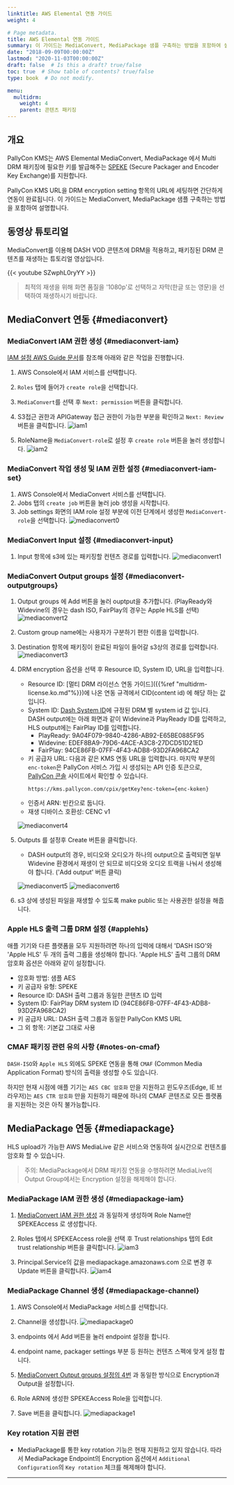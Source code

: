 ```yaml
---
linktitle: AWS Elemental 연동 가이드
weight: 4

# Page metadata.
title: AWS Elemental 연동 가이드
summary: 이 가이드는 MediaConvert, MediaPackage 샘플 구축하는 방법을 포함하여 설명합니다.
date: "2018-09-09T00:00:00Z"
lastmod: "2020-11-03T00:00:00Z"
draft: false  # Is this a draft? true/false
toc: true  # Show table of contents? true/false
type: book  # Do not modify.

menu:
  multidrm:
    weight: 4
    parent: 콘텐츠 패키징
---
```


## 개요

PallyCon KMS는 AWS Elemental MediaConvert, MediaPackage 에서 Multi DRM 패키징에 필요한 키를 발급해주는 [SPEKE](https://docs.aws.amazon.com/ko_kr/speke/latest/documentation/what-is-speke.html) (Secure Packager and Encoder Key Exchange)를 지원합니다.

PallyCon KMS URL을 DRM encryption setting 항목의 URL에 세팅하면 간단하게 연동이 완료됩니다. 이 가이드는 MediaConvert, MediaPackage 샘플 구축하는 방법을 포함하여 설명합니다.

## 동영상 튜토리얼

MediaConvert를 이용해 DASH VOD 콘텐츠에 DRM을 적용하고, 패키징된 DRM 콘텐츠를 재생하는 튜토리얼 영상입니다.

{{< youtube SZwphL0ryYY >}}

> 최적의 재생을 위해 화면 품질을 '1080p'로 선택하고 자막(한글 또는 영문)을 선택하여 재생하시기 바랍니다.

## MediaConvert 연동 {#mediaconvert}

### MediaConvert IAM 권한 생성 {#mediaconvert-iam}

[IAM 설정  AWS Guide 문서](https://docs.aws.amazon.com/ko_kr/mediaconvert/latest/ug/iam-role.html)를 참조해 아래와 같은 작업을 진행합니다.

1. AWS Console에서 IAM 서비스를 선택합니다.
2. `Roles` 탭에 들어가 `create role`을 선택합니다.
3. `MediaConvert`를 선택 후 `Next: permission` 버튼을 클릭합니다.
4. S3접근 권한과 APIGateway 접근 권한이 가능한 부분을 확인하고 `Next: Review` 버튼을 클릭합니다.
![iam1](/docs/images/iam-1.png)

5. RoleName을 `MediaConvert-role`로 설정 후 `create role` 버튼을 눌러 생성합니다.
![iam2](/docs/images/iam-2.png)

### MediaConvert 작업 생성 및 IAM 권한 설정  {#mediaconvert-iam-set}

1. AWS Console에서 MediaConvert 서비스를 선택합니다.
2. Jobs 탭의 `create job` 버튼을 눌러 job 생성을 시작합니다.
3. Job settings 화면의 IAM role 설정 부분에 이전 단계에서 생성한 `MediaConvert-role`을 선택합니다.
![mediaconvert0](/docs/images/mediaconvert-0.png)

### MediaConvert Input 설정  {#mediaconvert-input}

1. Input 항목에 s3에 있는 패키징할 컨텐츠 경로를 입력합니다.
![mediaconvert1](/docs/images/mediaconvert-1.png)

### MediaConvert Output groups 설정 {#mediaconvert-outputgroups}

1. Output groups 에 Add 버튼을 눌러 ouptput을 추가합니다. (PlayReady와 Widevine의 경우는 dash ISO, FairPlay의 경우는 Apple HLS를 선택)
![mediaconvert2](/docs/images/mediaconvert-2.png) 

2. Custom group name에는 사용자가 구분하기 편한 이름을 입력합니다.

3. Destination 항목에 패키징이 완료된 파일이 들어갈 s3상의 경로를 입력합니다.
 ![mediaconvert3](/docs/images/mediaconvert-3.png)

4. DRM encryption 옵션을 선택 후 Resource ID, System ID, URL을 입력합니다.
	- Resource ID: [멀티 DRM 라이선스 연동 가이드]({{%ref "multidrm-license.ko.md"%}})에 나온 연동 규격에서 CID(content id) 에 해당 하는 값입니다.
	- System ID:  [Dash System ID](http://dashif.org/identifiers/content_protection/)에 규정된 DRM 별 system id 값 입니다. DASH output에는 아래 화면과 같이 Widevine과 PlayReady ID를 입력하고, HLS output에는 FairPlay ID를 입력합니다.
		- PlayReady: 9A04F079-9840-4286-AB92-E65BE0885F95
		- Widevine: EDEF8BA9-79D6-4ACE-A3C8-27DCD51D21ED
		- FairPlay: 94CE86FB-07FF-4F43-ADB8-93D2FA968CA2
	- 키 공급자 URL: 다음과 같은 KMS 연동 URL을 입력합니다. 마지막 부분의 `enc-token`은 PallyCon 서비스 가입 시 생성되는 API 인증 토큰으로, [PallyCon 콘솔](https://console.pallycon.com) 사이트에서 확인할 수 있습니다.
        ```
		https://kms.pallycon.com/cpix/getKey?enc-token={enc-koken}
		```
	- 인증서 ARN: 빈칸으로 둡니다.
	- 재생 디바이스 호환성: CENC v1

	![mediaconvert4](/docs/images/mediaconvert-4.png)

5. Outputs 를 설정후 Create 버튼을 클릭합니다.
	- DASH output의 경우, 비디오와 오디오가 하나의 output으로 출력되면 일부 Widevine 환경에서 재생이 안 되므로 비디오와 오디오 트랙을 나눠서 생성해야 합니다. ('Add output' 버튼 클릭)
	
	![mediaconvert5](/docs/images/mediaconvert-5.png)
	![mediaconvert6](/docs/images/mediaconvert-6.png)

6. s3 상에 생성된 파일을 재생할 수 있도록 make public 또는 사용권한 설정을 해줍니다.

### Apple HLS 출력 그룹 DRM 설정 {#applehls}

애플 기기와 다른 플랫폼을 모두 지원하려면 하나의 입력에 대해서 'DASH ISO'와 'Apple HLS' 두 개의 출력 그룹을 생성해야 합니다. 'Apple HLS' 출력 그룹의 DRM 암호화 옵션은 아래와 같이 설정합니다.

- 암호화 방법: 샘플 AES
- 키 공급자 유형: SPEKE
- Resource ID: DASH 출력 그룹과 동일한 콘텐츠 ID 입력
- System ID: FairPlay DRM system ID (94CE86FB-07FF-4F43-ADB8-93D2FA968CA2)
- 키 공급자 URL: DASH 출력 그룹과 동일한 PallyCon KMS URL
- 그 외 항목: 기본값 그대로 사용

### CMAF 패키징 관련 유의 사항  {#notes-on-cmaf}

`DASH-ISO`와 `Apple HLS` 외에도 SPEKE 연동을 통해 `CMAF` (Common Media Application Format) 방식의 출력을 생성할 수도 있습니다.

하지만 현재 시점에 애플 기기는 `AES CBC 암호화` 만을 지원하고 윈도우즈(Edge, IE 브라우저)는 `AES CTR 암호화` 만을 지원하기 때문에 하나의 CMAF 콘텐츠로 모든 플랫폼을 지원하는 것은 아직 불가능합니다.

## MediaPackage 연동 {#mediapackage}

HLS upload가 가능한 AWS MediaLive 같은 서비스와 연동하여 실시간으로 컨텐츠를 암호화 할 수 있습니다.

> 주의: MediaPackage에서 DRM 패키징 연동을 수행하려면 MediaLive의 Output Group에서는 Encryption 설정을 해제해야 합니다.

### MediaPackage IAM 권한 생성 {#mediapackage-iam}

1. [MediaConvert IAM 권한 생성](#mediaconvert-iam) 과 동일하게 생성하며 Role Name만 SPEKEAccess 로 생성합니다.

2. Roles 탭에서 SPEKEAccess role을 선택 후 Trust relationships 탭의 Edit trust relationship 버튼을 클릭합니다.
![iam3](/docs/images/iam-3.png)

3. Principal.Service의 값을 mediapackage.amazonaws.com 으로 변경 후 Update 버튼을 클릭합니다.
 ![iam4](/docs/images/iam-4.png)

### MediaPackage Channel 생성  {#mediapackage-channel}

1. AWS Console에서 MediaPackage 서비스를 선택합니다.

2. Channel을 생성합니다.
 ![mediapackage0](/docs/images/mediapackage-0.png)

3. endpoints 에서 Add 버튼을 눌러 endpoint 설정을 합니다.

4. endpoint name, packager settings 부분 등 원하는 컨텐츠 스펙에 맞게 설정 합니다.

5. [MediaConvert Output groups 설정의 4번](#mediaconvert-outputgroups) 과 동일한 방식으로 Encryption과 Output을 설정합니다.

6. Role ARN에 생성한 SPEKEAccess Role을 입력합니다.

7. Save 버튼을 클릭합니다.
 ![mediapackage1](/docs/images/mediapackage-1.png)

### Key rotation 지원 관련

- MediaPackage를 통한 key rotation 기능은 현재 지원하고 있지 않습니다. 따라서 MediaPackage Endpoint의 Encryption 옵션에서 `Additional Configuration`의 `Key rotation` 체크를 해제해야 합니다.

***